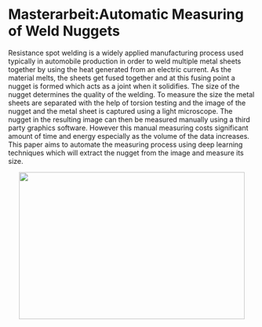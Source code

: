 # Masterarbeit:Automatic Measuring of Weld Nuggets

Resistance spot welding is a widely applied manufacturing process used typically in automobile production in order to weld multiple metal sheets together by using the heat generated from an electric current. As the material melts, the sheets get fused together and at this fusing point a nugget is formed which acts as a joint when it solidifies. The size of the nugget determines the quality of the welding. To measure the size the metal sheets are separated with the help of torsion testing and the image of the nugget and the metal sheet is captured using a light microscope. The nugget in the resulting image can then be measured manually using a third party graphics software. However this manual measuring costs significant amount of time and energy especially as the volume of the data increases. This paper aims to automate the measuring process using deep learning techniques which will extract the nugget from the image and measure its size.
<p align="center">
  <img width="460" height="300" src="https://user-images.githubusercontent.com/74857138/127747452-dacf98ea-b8cc-4236-b1b5-1ce8c06e18cb.png">
</p>

